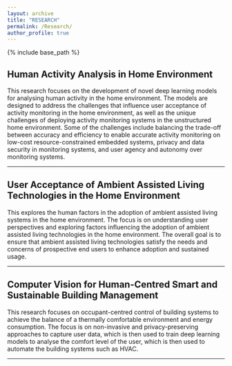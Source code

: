 ```yaml
---
layout: archive
title: "RESEARCH"
permalink: /Research/
author_profile: true
---
```


{% include base_path %}

## Human Activity Analysis in Home Environment

This research focuses on the development of novel deep learning models for analysing human activity in the home environment. The models are designed to address the challenges that influence user acceptance of activity monitoring in the home environment, as well as the unique challenges of deploying activity monitoring systems in the unstructured home environment. Some of the challenges include balancing the trade-off between accuracy and efficiency to enable accurate activity monitoring on low-cost resource-constrained embedded systems, privacy and data security in monitoring systems, and user agency and autonomy over monitoring systems.  

---

## User Acceptance of Ambient Assisted Living Technologies in the Home Environment

This explores the human factors in the adoption of ambient assisted living systems in the home environment. The focus is on understanding user perspectives and exploring factors influencing the adoption of ambient assisted living technologies in the home environment. The overall goal is to ensure that ambient assisted living technologies satisfy the needs and concerns of prospective end users to enhance adoption and sustained usage. 

---

## Computer Vision for Human-Centred Smart and Sustainable Building Management

This research focuses on occupant-centred control of building systems to achieve the balance of a thermally comfortable environment and energy consumption. The focus is on non-invasive and privacy-preserving approaches to capture user data, which is then used to train deep learning models to analyse the comfort level of the user, which is then used to automate the building systems such as HVAC. 

---
